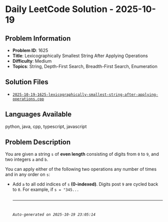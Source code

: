 # Daily LeetCode Solution - 2025-10-19

## Problem Information
- **Problem ID**: 1625
- **Title**: Lexicographically Smallest String After Applying Operations
- **Difficulty**: Medium
- **Topics**: String, Depth-First Search, Breadth-First Search, Enumeration

## Solution Files
- [`2025-10-19-1625-lexicographically-smallest-string-after-applying-operations.cpp`](solutions/2025/10/2025-10-19-1625-lexicographically-smallest-string-after-applying-operations.cpp)

## Languages Available
python, java, cpp, typescript, javascript

## Problem Description
<p>You are given a string <code>s</code> of <strong>even length</strong> consisting of digits from <code>0</code> to <code>9</code>, and two integers <code>a</code> and <code>b</code>.</p>

<p>You can apply either of the following two operations any number of times and in any order on <code>s</code>:</p>

<ul>
	<li>Add <code>a</code> to all odd indices of <code>s</code> <strong>(0-indexed)</strong>. Digits post <code>9</code> are cycled back to <code>0</code>. For example, if <code>s = &quot;345...

---
*Auto-generated on 2025-10-19 23:05:14*
